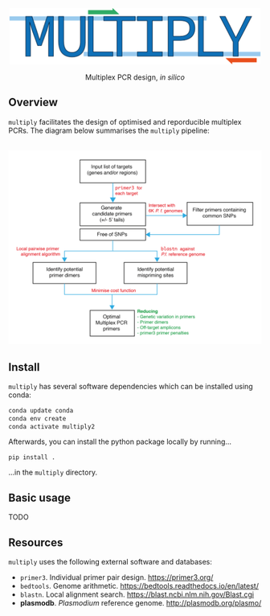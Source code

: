 <p align="center"><img src=".images/multiply-logo.png" width="500"></p>

<p align="center">Multiplex PCR design, <i>in silico</i></p>

## Overview
`multiply` facilitates the design of optimised and reporducible multiplex PCRs. The diagram below summarises the `multiply` pipeline:
<br></br>
<p align="center"><img src=".images/multiply-pipeline.png" width="600"></p>

## Install
`multiply` has several software dependencies which can be installed using conda:
```
conda update conda
conda env create
conda activate multiply2
```
Afterwards, you can install the python package locally by running...
```
pip install .
```
...in the `multiply` directory.

## Basic usage
TODO

## Resources
`multiply` uses the following external software and databases:
- `primer3`. Individual primer pair design. https://primer3.org/
- `bedtools`. Genome arithmetic. https://bedtools.readthedocs.io/en/latest/
- `blastn`. Local alignment search. https://blast.ncbi.nlm.nih.gov/Blast.cgi
- **plasmodb**. *Plasmodium* reference genome. http://plasmodb.org/plasmo/
